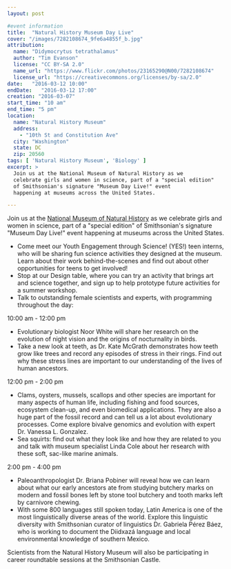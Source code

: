 ```yaml
---
layout: post

#event information
title:  "Natural History Museum Day Live"
cover: "/images/7282108674_9fe6a4855f_b.jpg"
attribution:
  name: "Didymocrytus tetrathalamus"
  author: "Tim Evanson"
  license: "CC BY-SA 2.0"
  name_url: "https://www.flickr.com/photos/23165290@N00/7282108674"
  license_url: "https://creativecommons.org/licenses/by-sa/2.0"
date:   "2016-03-12 10:00"
endDate:   "2016-03-12 17:00"
creation: "2016-03-07"
start_time: "10 am"
end_time: "5 pm"
location:
  name: "Natural History Museum"
  address:
    - "10th St and Constitution Ave"
  city: "Washington"
  state: DC
  zip: 20560
tags: [ 'Natural History Museum', 'Biology' ]
excerpt: >
  Join us at the National Museum of Natural History as we
  celebrate girls and women in science, part of a "special edition"
  of Smithsonian's signature "Museum Day Live!" event
  happening at museums across the United States.

---
```


Join us at the
[National Museum of Natural History](
http://naturalhistory.si.edu/calendar.asp?trumbaEmbed=view%3Devent%26eventid%3D118022046)
as we celebrate girls and women in science, part of a "special edition"
of Smithsonian's signature "Museum Day Live!" event happening at
museums across the United States.

* Come meet our Youth Engagement through Science! (YES!) teen interns,
who will be sharing fun science activities they designed at the museum.
Learn about their work behind-the-scenes and find out about other
opportunities for teens to get involved!
* Stop at our Design table, where you can try an activity that brings
art and science together, and sign up to help prototype future
activities for a summer workshop.
* Talk to outstanding female scientists and experts, with programming 
throughout the day:

10:00 am - 12:00 pm         

* Evolutionary biologist Noor White will share her research on the
evolution of night vision and the origins of nocturnality in birds.
* Take a new look at teeth, as Dr. Kate McGrath demonstrates how teeth
grow like trees and record any episodes of stress in their rings.
Find out why these stress lines are important to our understanding of
the lives of human ancestors.

12:00 pm - 2:00 pm

* Clams, oysters, mussels, scallops and other species are important for
many aspects of human life, including fishing and food sources,
ecosystem clean-up, and even biomedical applications.  They are also a
huge part of the fossil record and can tell us a lot about evolutionary
processes. Come explore bivalve genomics and evolution with expert
Dr. Vanessa L. Gonzalez.
* Sea squirts: find out what they look like and how they are related to
you and talk with museum specialist Linda Cole about her research with
these soft, sac-like marine animals.

2:00 pm - 4:00 pm

* Paleoanthropologist Dr. Briana Pobiner will reveal how we can learn
about what our early ancestors ate from studying butchery marks on
modern and fossil bones left by stone tool butchery and tooth marks
left by carnivore chewing.
* With some 800 languages still spoken today, Latin America is one of
the most linguistically diverse areas of the world. Explore this
linguistic diversity with Smithsonian curator of linguistics
Dr. Gabriela Pérez Báez, who is working to document the Diidxazá
language and local environmental knowledge of southern Mexico.

Scientists from the Natural History Museum will also be participating
in career roundtable sessions at the Smithsonian Castle.

